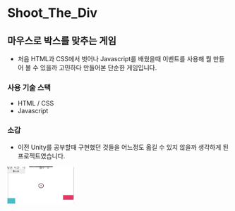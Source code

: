 # Shoot_The_Div

## 마우스로 박스를 맞추는 게임

- 처음 HTML과 CSS에서 벗어나 Javascript를 배웠을때 이벤트를 사용해 뭘 만들어 볼 수 있을까 고민하다 만들어본 단순한 게임입니다.

### 사용 기술 스택

- HTML / CSS
- Javascript

### 소감

- 이전 Unity를 공부할때 구현했던 것들을 어느정도 옮길 수 있지 않을까 생각하게 된 프로젝트였습니다.

<img src="./img/fps.gif" alt="fpsProjImg" width="30%"></img>
